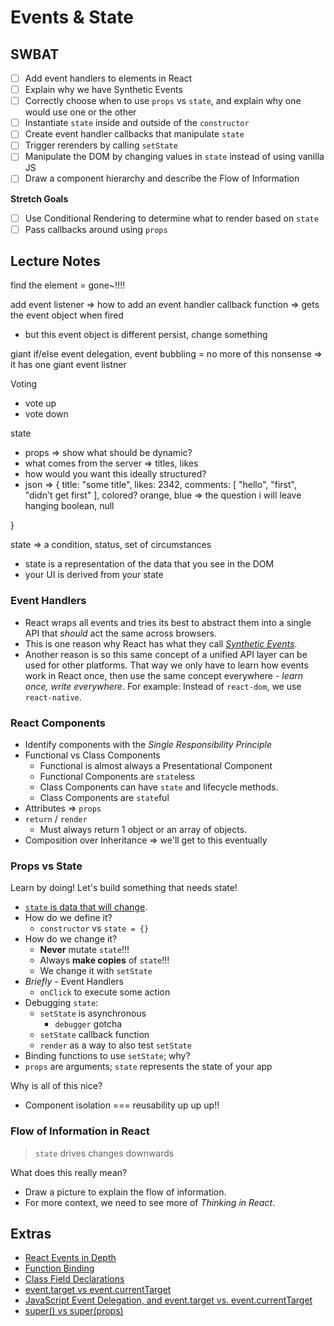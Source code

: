 Events & State
==============

## SWBAT

- [ ] Add event handlers to elements in React
- [ ] Explain why we have Synthetic Events
- [ ] Correctly choose when to use `props` vs `state`, and explain why one would use one or the other
- [ ] Instantiate `state` inside and outside of the `constructor`
- [ ] Create event handler callbacks that manipulate `state`
- [ ] Trigger rerenders by calling `setState`
- [ ] Manipulate the DOM by changing values in `state` instead of using vanilla JS
- [ ] Draw a component hierarchy and describe the Flow of Information

**Stretch Goals**

- [ ] Use Conditional Rendering to determine what to render based on `state`
- [ ] Pass callbacks around using `props`

## Lecture Notes


find the element = gone~!!!!

add event listener => how to add an event handler
callback function => gets the event object when fired
  - but this event object is different
persist, change something

  giant if/else
    event delegation, event bubbling = no more of this nonsense
  => it has one giant event listner

Voting
- vote up
- vote down

state
- props => show what should be dynamic?
- what comes from the server => titles, likes
- how would you want this ideally structured?
- json =>
{
  title: "some title",
  likes: 2342,
  comments: [
    "hello",
    "first",
    "didn't get first"
  ],
  colored? orange, blue => the question i will leave hanging
    boolean, null

}

state => a condition, status, set of circumstances
- state is a representation of the data that you see in the DOM
- your UI is derived from your state

### Event Handlers

- React wraps all events and tries its best to abstract them into a single API that _should_ act the same across browsers.
- This is one reason why React has what they call [_Synthetic Events_](https://reactjs.org/docs/handling-events.html).
- Another reason is so this same concept of a unified API layer can be used for other platforms. That way we only have to learn how events work in React once, then use the same concept everywhere - _learn once, write everywhere_. For example: Instead of `react-dom`, we use `react-native`.

### React Components

- Identify components with the _Single Responsibility Principle_
- Functional vs Class Components
  - Functional is almost always a Presentational Component
  - Functional Components are `state`less
  - Class Components can have `state` and lifecycle methods.
  - Class Components are `state`ful
- Attributes => `props`
- `return` / `render`
  - Must always return 1 object or an array of objects.
- Composition over Inheritance => we'll get to this eventually

### Props vs State

Learn by doing! Let's build something that needs state!

- [`state` is data that will change](https://facebook.github.io/react-native/docs/state.html).
- How do we define it?
  - `constructor` vs `state = {}`
- How do we change it?
  - **Never** mutate `state`!!!
  - Always **make copies** of `state`!!!
  - We change it with `setState`
- *Briefly* - Event Handlers
  - `onClick` to execute some action
- Debugging `state`:
  - `setState` is asynchronous
    - `debugger` gotcha
  - `setState` callback function
  - `render` as a way to also test `setState`
- Binding functions to use `setState`; why?
- `props` are arguments; `state` represents the state of your app

Why is all of this nice?
- Component isolation === reusability up up up!!

### Flow of Information in React

> `state` drives changes downwards

What does this really mean?
- Draw a picture to explain the flow of information.
- For more context, we need to see more of _Thinking in React_.

## Extras

- [React Events in Depth](https://www.youtube.com/watch?v=dRo_egw7tBc)
- [Function Binding](https://developer.mozilla.org/en-US/docs/Web/JavaScript/Reference/Global_objects/Function/bind)
- [Class Field Declarations](https://github.com/tc39/proposal-class-fields)
- [event.target vs event.currentTarget](https://github.com/facebook/react/issues/5733)
- [JavaScript Event Delegation, and event.target vs. event.currentTarget](https://medium.com/@florenceliang/javascript-event-delegation-and-event-target-vs-event-currenttarget-c9680c3a46d1)
- [super() vs super(props)](https://overreacted.io/why-do-we-write-super-props/)
